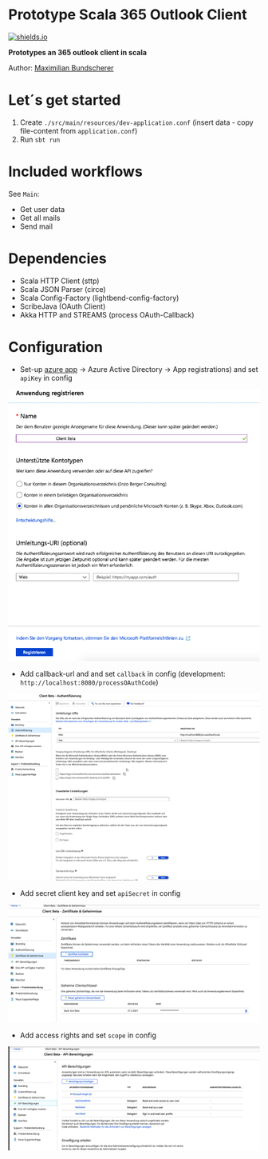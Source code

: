 # Prototype Scala 365 Outlook Client

[![shields.io](http://img.shields.io/badge/license-Apache2-blue.svg)](http://www.apache.org/licenses/LICENSE-2.0.txt)

**Prototypes an 365 outlook client in scala**

Author: [Maximilian Bundscherer](https://bundscherer-online.de)

# Let´s get started

1. Create ``./src/main/resources/dev-application.conf`` (insert data - copy file-content from ``application.conf``)
2. Run ``sbt run``

# Included workflows

See ``Main``:

- Get user data
- Get all mails
- Send mail

# Dependencies

- Scala HTTP Client (sttp)
- Scala JSON Parser (circe)
- Scala Config-Factory (lightbend-config-factory)
- ScribeJava (OAuth Client)
- Akka HTTP and STREAMS (process OAuth-Callback)

# Configuration

- Set-up [azure app](https://portal.azure.com/) -> Azure Active Directory -> App registrations) and set ``apiKey`` in config

![](./images/1.png)

- Add callback-url and  and set ``callback`` in config (development: ``http://localhost:8080/processOAuthCode``)

![](./images/2.png)

- Add secret client key and set ``apiSecret`` in config

![](./images/3.png)

- Add access rights and set ``scope`` in config

![](./images/4.png)